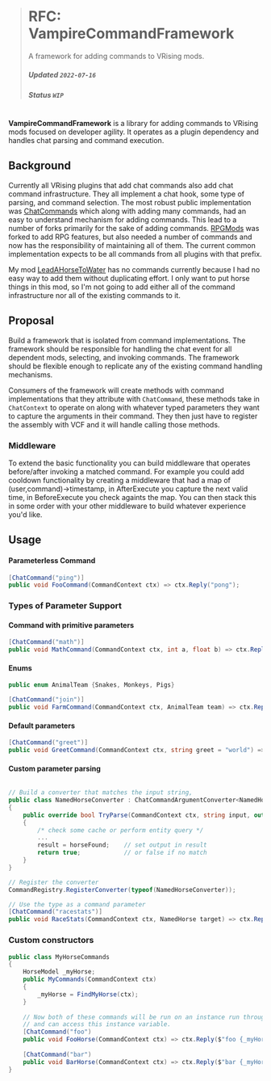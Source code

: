 > # RFC: VampireCommandFramework 
> A framework for adding commands to VRising mods.
>
> ##### Updated `2022-07-16`
> ##### Status `WIP`

#

**VampireCommandFramework** is a library for adding commands to VRising mods focused on developer agility. It operates as a plugin dependency and handles chat parsing and command execution.

## Background

Currently all VRising plugins that add chat commands also add chat command infrastructure. They all implement a chat hook, some type of parsing, and command selection. The most robust public implementation was [ChatCommands](https://github.com/NopeyBoi/ChatCommands) which along with adding many commands, had an easy to understand mechanism for adding commands. This lead to a number of forks primarily for the sake of adding commands. [RPGMods](https://github.com/Kaltharos/RPGMods) was forked to add RPG features, but also needed a number of commands and now has the responsibility of maintaining all of them. The current common implementation expects to be all commands from all plugins with that prefix. 

My mod [LeadAHorseToWater](https://https://github.com/decaprime/LeadAHorseToWater) has no commands currently because I had no easy way to add them without duplicating effort. I only want to put horse things in this mod, so I'm not going to add either all of the command infrastructure nor all of the existing commands to it.

## Proposal

Build a framework that is isolated from command implementations. The framework should be responsible for handling the chat event for all dependent mods, selecting, and invoking commands. The framework should be flexible enough to replicate any of the existing command handling mechanisms.

Consumers of the framework will create methods with command implementations that they attribute with `ChatCommand`, these methods take in `ChatContext` to operate on along with whatever typed parameters they want to capture the arguments in their command. They then just have to register the assembly with VCF and it will handle calling those methods.  

### Middleware
To extend the basic functionality you can build middleware that operates before/after invoking a matched command. For example you could add cooldown functionality by creating a middleware that had a map of (user,command)->timestamp, in AfterExecute you capture the next valid time, in BeforeExecute you check againts the map. You can then stack this in some order with your other middleware to build whatever experience you'd like.

## Usage
#### Parameterless Command
```csharp
[ChatCommand("ping")]
public void FooCommand(CommandContext ctx) => ctx.Reply("pong");
```
### Types of Parameter Support
#### Command with primitive parameters
```csharp
[ChatCommand("math")]
public void MathCommand(CommandContext ctx, int a, float b) => ctx.Reply($"a > b: {a > b}");
```

#### Enums
```csharp
public enum AnimalTeam {Snakes, Monkeys, Pigs}

[ChatCommand("join")]
public void FarmCommand(CommandContext ctx, AnimalTeam team) => ctx.Reply($"You joined the {team} team!");
```

#### Default parameters

```csharp
[ChatCommand("greet")]
public void GreetCommand(CommandContext ctx, string greet = "world") => ctx.Reply($"Hello {greet}!");
```

#### Custom parameter parsing

```csharp

// Build a converter that matches the input string,
public class NamedHorseConverter : ChatCommandArgumentConverter<NamedHorse>
{
	public override bool TryParse(CommandContext ctx, string input, out NamedHorse result)
	{
		/* check some cache or perform entity query */  
        ...
		result = horseFound;    // set output in result
		return true;            // or false if no match
	}
}
```

```csharp
// Register the converter
CommandRegistry.RegisterConverter(typeof(NamedHorseConverter));
```

```csharp
// Use the type as a command parameter
[ChatCommand("racestats")]
public void RaceStats(CommandContext ctx, NamedHorse target) => ctx.Reply(target.Stats); 
```

### Custom constructors
```csharp
public class MyHorseCommands
{
	HorseModel _myHorse;
	public MyCommands(CommandContext ctx)
	{
		_myHorse = FindMyHorse(ctx);
	}
	
	// Now both of these commands will be run on an instance run through your constructor
	// and can access this instance variable.
	[ChatCommand("foo")
	public void FooHorse(CommandContext ctx) => ctx.Reply($"foo {_myHorse}");
	
	[ChatCommand("bar")
	public void BarHorse(CommandContext ctx) => ctx.Reply($"bar {_myHorse}");
}
```
